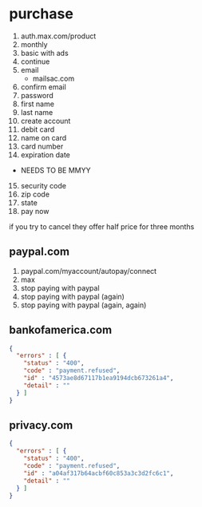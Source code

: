 # purchase

1. auth.max.com/product
2. monthly
3. basic with ads
4. continue
5. email
   - mailsac.com
6. confirm email
7. password
8. first name
9. last name
10. create account
11. debit card
12. name on card
13. card number
14. expiration date
   - NEEDS TO BE MMYY
15. security code
16. zip code
17. state
18. pay now

if you try to cancel they offer half price for three months

## paypal.com

1. paypal.com/myaccount/autopay/connect
2. max
3. stop paying with paypal
4. stop paying with paypal (again)
5. stop paying with paypal (again, again)

## bankofamerica.com

~~~json
{
  "errors" : [ {
    "status" : "400",
    "code" : "payment.refused",
    "id" : "4573ae8d67117b1ea9194dcb673261a4",
    "detail" : ""
  } ]
}
~~~

## privacy.com

~~~json
{
  "errors" : [ {
    "status" : "400",
    "code" : "payment.refused",
    "id" : "a04af317b64acbf60c853a3c3d2fc6c1",
    "detail" : ""
  } ]
}
~~~

